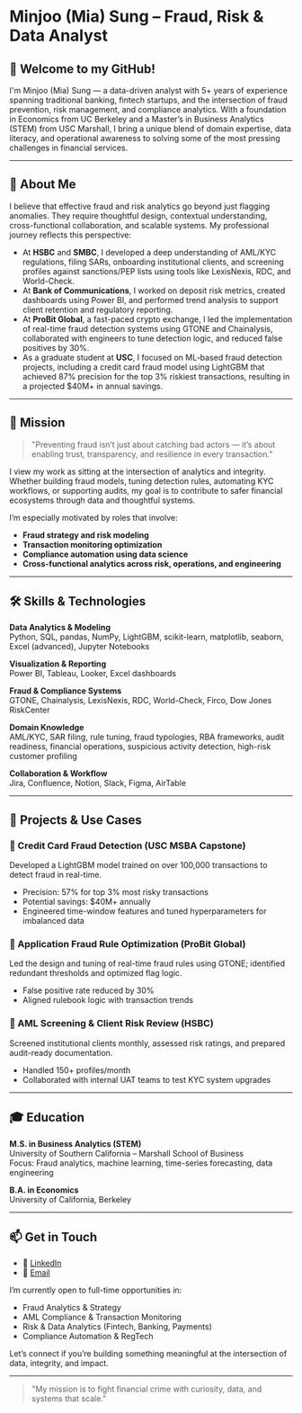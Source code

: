 # Minjoo (Mia) Sung – Fraud, Risk & Data Analyst

## 👋 Welcome to my GitHub!

I'm Minjoo (Mia) Sung — a data-driven analyst with 5+ years of experience spanning traditional banking, fintech startups, and the intersection of fraud prevention, risk management, and compliance analytics. With a foundation in Economics from UC Berkeley and a Master’s in Business Analytics (STEM) from USC Marshall, I bring a unique blend of domain expertise, data literacy, and operational awareness to solving some of the most pressing challenges in financial services.

---

## 🧠 About Me

I believe that effective fraud and risk analytics go beyond just flagging anomalies. They require thoughtful design, contextual understanding, cross-functional collaboration, and scalable systems. My professional journey reflects this perspective:

- At **HSBC** and **SMBC**, I developed a deep understanding of AML/KYC regulations, filing SARs, onboarding institutional clients, and screening profiles against sanctions/PEP lists using tools like LexisNexis, RDC, and World-Check.
- At **Bank of Communications**, I worked on deposit risk metrics, created dashboards using Power BI, and performed trend analysis to support client retention and regulatory reporting.
- At **ProBit Global**, a fast-paced crypto exchange, I led the implementation of real-time fraud detection systems using GTONE and Chainalysis, collaborated with engineers to tune detection logic, and reduced false positives by 30%.
- As a graduate student at **USC**, I focused on ML-based fraud detection projects, including a credit card fraud model using LightGBM that achieved 87% precision for the top 3% riskiest transactions, resulting in a projected $40M+ in annual savings.

---

## 🎯 Mission

> "Preventing fraud isn’t just about catching bad actors — it’s about enabling trust, transparency, and resilience in every transaction."

I view my work as sitting at the intersection of analytics and integrity. Whether building fraud models, tuning detection rules, automating KYC workflows, or supporting audits, my goal is to contribute to safer financial ecosystems through data and thoughtful systems.

I’m especially motivated by roles that involve:
- **Fraud strategy and risk modeling**
- **Transaction monitoring optimization**
- **Compliance automation using data science**
- **Cross-functional analytics across risk, operations, and engineering**

---

## 🛠 Skills & Technologies

**Data Analytics & Modeling**  
Python, SQL, pandas, NumPy, LightGBM, scikit-learn, matplotlib, seaborn, Excel (advanced), Jupyter Notebooks

**Visualization & Reporting**  
Power BI, Tableau, Looker, Excel dashboards

**Fraud & Compliance Systems**  
GTONE, Chainalysis, LexisNexis, RDC, World-Check, Firco, Dow Jones RiskCenter

**Domain Knowledge**  
AML/KYC, SAR filing, rule tuning, fraud typologies, RBA frameworks, audit readiness, financial operations, suspicious activity detection, high-risk customer profiling

**Collaboration & Workflow**  
Jira, Confluence, Notion, Slack, Figma, AirTable

---

## 🧩 Projects & Use Cases

### 🔹 Credit Card Fraud Detection (USC MSBA Capstone)
Developed a LightGBM model trained on over 100,000 transactions to detect fraud in real-time.  
- Precision: 57% for top 3% most risky transactions  
- Potential savings: $40M+ annually  
- Engineered time-window features and tuned hyperparameters for imbalanced data

### 🔹 Application Fraud Rule Optimization (ProBit Global)
Led the design and tuning of real-time fraud rules using GTONE; identified redundant thresholds and optimized flag logic.  
- False positive rate reduced by 30%  
- Aligned rulebook logic with transaction trends

### 🔹 AML Screening & Client Risk Review (HSBC)
Screened institutional clients monthly, assessed risk ratings, and prepared audit-ready documentation.  
- Handled 150+ profiles/month  
- Collaborated with internal UAT teams to test KYC system upgrades

---

## 🎓 Education

**M.S. in Business Analytics (STEM)**  
University of Southern California – Marshall School of Business  
Focus: Fraud analytics, machine learning, time-series forecasting, data engineering

**B.A. in Economics**  
University of California, Berkeley  

---

## 📫 Get in Touch

- 📎 [LinkedIn](https://linkedin.com/in/minjoosung)
- 📧 [Email](mailto:minjoosu@usc.edu)

I’m currently open to full-time opportunities in:
- Fraud Analytics & Strategy
- AML Compliance & Transaction Monitoring
- Risk & Data Analytics (Fintech, Banking, Payments)
- Compliance Automation & RegTech

Let’s connect if you’re building something meaningful at the intersection of data, integrity, and impact.

---

> "My mission is to fight financial crime with curiosity, data, and systems that scale."

